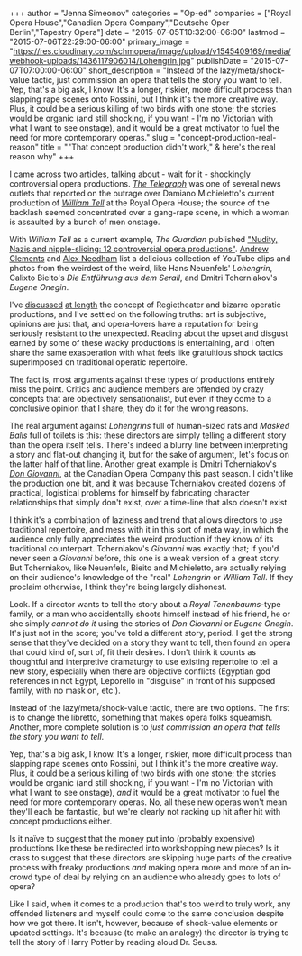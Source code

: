+++
author = "Jenna Simeonov"
categories = "Op-ed"
companies = ["Royal Opera House","Canadian Opera Company","Deutsche Oper Berlin","Tapestry Opera"]
date = "2015-07-05T10:32:00-06:00"
lastmod = "2015-07-06T22:29:00-06:00"
primary_image = "https://res.cloudinary.com/schmopera/image/upload/v1545409169/media/webhook-uploads/1436117906014/Lohengrin.jpg"
publishDate = "2015-07-07T07:00:00-06:00"
short_description = "Instead of the lazy/meta/shock-value tactic, just commission an opera that tells the story you want to tell. Yep, that&#039;s a big ask, I know. It&#039;s a longer, riskier, more difficult process than slapping rape scenes onto Rossini, but I think it&#039;s the more creative way. Plus, it could be a serious killing of two birds with one stone; the stories would be organic (and still shocking, if you want - I&#039;m no Victorian with what I want to see onstage), and it would be a great motivator to fuel the need for more contemporary operas."
slug = "concept-production-real-reason"
title = "&quot;That concept production didn&#039;t work,&quot; &amp; here&#039;s the real reason why"
+++

I came across two articles, talking about - wait for it - shockingly controversial opera productions. [*The Telegraph*](http://www.telegraph.co.uk/culture/music/opera/11707537/William-Tell-gang-rape-scene-causes-uproar-at-Royal-Opera-House.html) was one of several news outlets that reported on the outrage over Damiano Michieletto's current production of [*William Tell*](http://www.roh.org.uk/productions/guillaume-tell-by-damiano-michieletto) at the Royal Opera House; the source of the backlash seemed concentrated over a gang-rape scene, in which a woman is assaulted by a bunch of men onstage. 

With *William Tell* as a current example, *The Guardian* published ["Nudity, Nazis and nipple-slicing: 12 controversial opera productions"](http://www.theguardian.com/music/2015/jun/30/opera-controversy-william-tell). [Andrew Clements](http://www.theguardian.com/profile/andrewclements) and [Alex Needham](http://www.theguardian.com/profile/alexneedham) list a delicious collection of YouTube clips and photos from the weirdest of the weird, like Hans Neuenfels' *Lohengrin*, Calixto Bieito's *Die Entführung aus dem Serail*, and Dmitri Tcherniakov's *Eugene Onegin*.

I've [discussed](/regietheater-ja-oder-nein/) [at length](/panel-regietheater/) the concept of Regietheater and bizarre operatic productions, and I've settled on the following truths: art is subjective, opinions are just that, and opera-lovers have a reputation for being seriously resistant to the unexpected. Reading about the upset and disgust earned by some of these wacky productions is entertaining, and I often share the same exasperation with what feels like gratuitious shock tactics superimposed on traditional operatic repertoire.

The fact is, most arguments against these types of productions entirely miss the point. Critics and audience members are offended by crazy concepts that are objectively sensationalist, but even if they come to a conclusive opinion that I share, they do it for the wrong reasons.

The real argument against *Lohengrins* full of human-sized rats and *Masked Balls* full of toilets is this: these directors are simply telling a different story than the opera itself tells. There's indeed a blurry line between interpreting a story and flat-out changing it, but for the sake of argument, let's focus on the latter half of that line. Another great example is Dmitri Tcherniakov's [*Don Giovanni*](/in-review-tcherniakovs-don-giovanni/), at the Canadian Opera Company this past season. I didn't like the production one bit, and it was because Tcherniakov created dozens of practical, logistical problems for himself by fabricating character relationships that simply don't exist, over a time-line that also doesn't exist.

I think it's a combination of laziness and trend that allows directors to use traditional repertoire, and mess with it in this sort of meta way, in which the audience only fully appreciates the weird production if they know of its traditional counterpart. Tcherniakov's *Giovanni* was exactly that; if you'd never seen a *Giovanni* before, this one is a weak version of a great story. But Tcherniakov, like Neuenfels, Bieito and Michieletto, are actually relying on their audience's knowledge of the "real" *Lohengrin* or *William Tell*. If they proclaim otherwise, I think they're being largely dishonest.

Look. If a director wants to tell the story about a *Royal Tenenbaums*-type family, or a man who accidentally shoots himself instead of his friend, he or she simply *cannot do it* using the stories of *Don Giovanni* or *Eugene Onegin*. It's just not in the score; you've told a different story, period. I get the strong sense that they've decided on a story they want to tell, then found an opera that could kind of, sort of, fit their desires. I don't think it counts as thoughtful and interpretive dramaturgy to use existing repertoire to tell a new story, especially when there are objective conflicts (Egyptian god references in not Egypt, Leporello in "disguise" in front of his supposed family, with no mask on, etc.).

Instead of the lazy/meta/shock-value tactic, there are two options. The first is to change the libretto, something that makes opera folks squeamish. Another, more complete solution is to *just commission an opera that tells the story you want to tell*. 

Yep, that's a big ask, I know. It's a longer, riskier, more difficult process than slapping rape scenes onto Rossini, but I think it's the more creative way. Plus, it could be a serious killing of two birds with one stone; the stories would be organic (and still shocking, if you want - I'm no Victorian with what I want to see onstage), *and* it would be a great motivator to fuel the need for more contemporary operas. No, all these new operas won't mean they'll each be fantastic, but we're clearly not racking up hit after hit with concept productions either.

Is it naïve to suggest that the money put into (probably expensive) productions like these be redirected into workshopping new pieces? Is it crass to suggest that these directors are skipping huge parts of the creative process with freaky productions *and* making opera more and more of an in-crowd type of deal by relying on an audience who already goes to lots of opera?

Like I said, when it comes to a production that's too weird to truly work, any offended listeners and myself could come to the same conclusion despite how we got there. It isn't, however, because of shock-value elements or updated settings. It's because (to make an analogy) the director is trying to tell the story of Harry Potter by reading aloud Dr. Seuss. 
